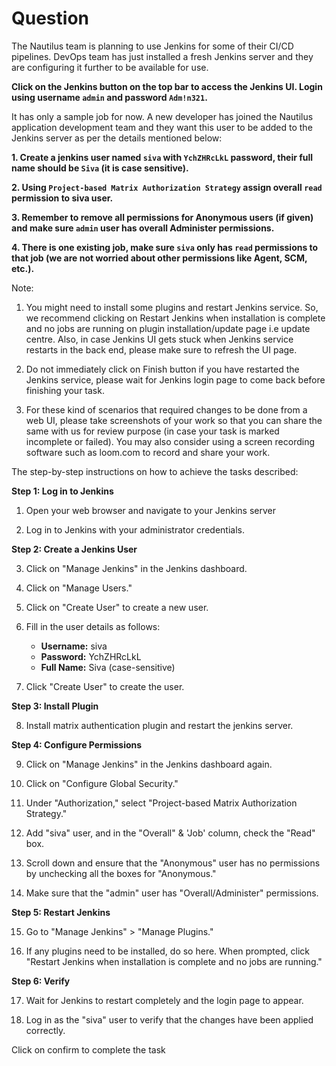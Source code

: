 # Question
The Nautilus team is planning to use Jenkins for some of their CI/CD pipelines. DevOps team has just installed a fresh Jenkins server and they are configuring it further to be available for use.

**Click on the Jenkins button on the top bar to access the Jenkins UI. Login using username `admin` and password `Adm!n321`.**

It has only a sample job for now. A new developer has joined the Nautilus application development team and they want this user to be added to the Jenkins server as per the details mentioned below:

**1. Create a jenkins user named `siva` with `YchZHRcLkL` password, their full name should be `Siva` (it is case sensitive).**

**2. Using `Project-based Matrix Authorization Strategy` assign overall `read` permission to siva user.**

**3. Remember to remove all permissions for Anonymous users (if given) and make sure `admin` user has overall Administer permissions.**

**4. There is one existing job, make sure `siva` only has `read` permissions to that job (we are not worried about other permissions like Agent, SCM, etc.).**

Note:
1. You might need to install some plugins and restart Jenkins service. So, we recommend clicking on Restart Jenkins when installation is complete and no jobs are running on plugin installation/update page i.e update centre. Also, in case Jenkins UI gets stuck when Jenkins service restarts in the back end, please make sure to refresh the UI page.

2. Do not immediately click on Finish button if you have restarted the Jenkins service, please wait for Jenkins login page to come back before finishing your task.

3. For these kind of scenarios that required changes to be done from a web UI, please take screenshots of your work so that you can share the same with us for review purpose (in case your task is marked incomplete or failed). You may also consider using a screen recording software such as loom.com to record and share your work.



The step-by-step instructions on how to achieve the tasks described:

**Step 1: Log in to Jenkins**

1. Open your web browser and navigate to your Jenkins server

2. Log in to Jenkins with your administrator credentials.

**Step 2: Create a Jenkins User**

3. Click on "Manage Jenkins" in the Jenkins dashboard.

4. Click on "Manage Users."

5. Click on "Create User" to create a new user.

6. Fill in the user details as follows:
   - **Username:** siva
   - **Password:** YchZHRcLkL
   - **Full Name:** Siva (case-sensitive)

7. Click "Create User" to create the user.

**Step 3: Install Plugin**

8. Install matrix authentication plugin and restart the jenkins server.

**Step 4: Configure Permissions**

9. Click on "Manage Jenkins" in the Jenkins dashboard again.

10. Click on "Configure Global Security."

11. Under "Authorization," select "Project-based Matrix Authorization Strategy."

12. Add "siva" user, and in the "Overall" & 'Job' column, check the "Read" box.

13. Scroll down and ensure that the "Anonymous" user has no permissions by unchecking all the boxes for "Anonymous."

14. Make sure that the "admin" user has "Overall/Administer" permissions.


**Step 5: Restart Jenkins**

15. Go to "Manage Jenkins" > "Manage Plugins."

16. If any plugins need to be installed, do so here. When prompted, click "Restart Jenkins when installation is complete and no jobs are running."

**Step 6: Verify**

17. Wait for Jenkins to restart completely and the login page to appear.

18. Log in as the "siva" user to verify that the changes have been applied correctly.

Click on confirm to complete the task